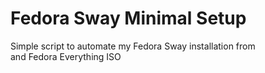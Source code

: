 # Fedora Sway Minimal Setup

Simple script to automate my Fedora Sway installation from  
and Fedora Everything ISO
